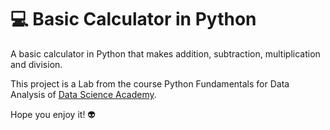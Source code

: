 # :computer: Basic Calculator in Python

A basic calculator in Python that makes addition, subtraction, multiplication and division.

This project is a Lab from the course Python Fundamentals for Data Analysis of [Data Science Academy](datascienceacademy.com.br).

Hope you enjoy it! 👽
